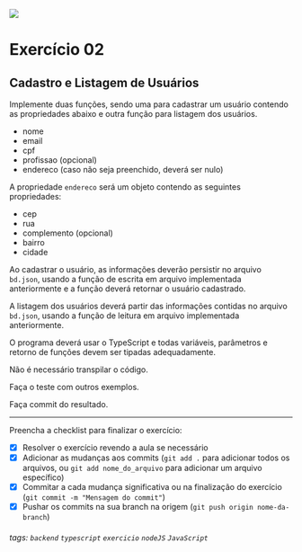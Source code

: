 ![](https://i.imgur.com/xG74tOh.png)

# Exercício 02

## Cadastro e Listagem de Usuários

Implemente duas funções, sendo uma para cadastrar um usuário contendo as propriedades abaixo e outra função para listagem dos usuários.

- nome
- email
- cpf
- profissao (opcional)
- endereco (caso não seja preenchido, deverá ser nulo)

A propriedade `endereco` será um objeto contendo as seguintes propriedades:

- cep
- rua
- complemento (opcional)
- bairro
- cidade

Ao cadastrar o usuário, as informações deverão persistir no arquivo `bd.json`, usando a função de escrita em arquivo implementada anteriormente e a função deverá retornar o usuário cadastrado.

A listagem dos usuários deverá partir das informações contidas no arquivo `bd.json`, usando a função de leitura em arquivo implementada anteriormente.

O programa deverá usar o TypeScript e todas variáveis, parâmetros e retorno de funções devem ser tipadas adequadamente.

Não é necessário transpilar o código.

Faça o teste com outros exemplos.

Faça commit do resultado.

---

Preencha a checklist para finalizar o exercício:

- [x] Resolver o exercício revendo a aula se necessário
- [x] Adicionar as mudanças aos commits (`git add .` para adicionar todos os arquivos, ou `git add nome_do_arquivo` para adicionar um arquivo específico)
- [x] Commitar a cada mudança significativa ou na finalização do exercício (`git commit -m "Mensagem do commit"`)
- [x] Pushar os commits na sua branch na origem (`git push origin nome-da-branch`)

###### tags: `backend` `typescript` `exercicio` `nodeJS` `JavaScript`
